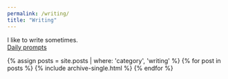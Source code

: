 ```yaml
---
permalink: /writing/
title: "Writing"
---
```


I like to write sometimes.  
<a href="https://flubbergasted.tumblr.com/">Daily prompts</a>

{% assign posts = site.posts | where: 'category', 'writing' %}
{% for post in posts %}
  {% include archive-single.html %}
{% endfor %}

